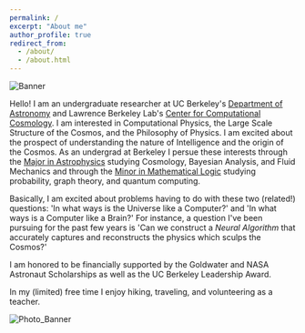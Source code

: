 ```yaml
---
permalink: /
excerpt: "About me"
author_profile: true
redirect_from: 
  - /about/
  - /about.html
---
```


<meta name="google-site-verification" content="IKWcumIqjiwixMwKcvKIPQm74rjGRsKYL7-2aUKf-14" />

![Banner](/images/Banner.png)

Hello!
I am an undergraduate researcher at UC Berkeley's [Department of Astronomy](https://astro.berkeley.edu/) and Lawrence Berkeley Lab's [Center for Computational Cosmology]([https://crd.lbl.gov/divisions/scidata/c3/](https://crd.lbl.gov/divisions/scidata/c3/c3-people/cooper-jacobus/)). I am interested in Computational Physics, the Large Scale Structure of the Cosmos, and the Philosophy of Physics. I am excited about the prospect of understanding the nature of Intelligence and the origin of the Cosmos. As an undergrad at Berkeley I persue these interests through the [Major in Astrophysics](http://kartp.astro.berkeley.edu/lib/exe/fetch.php?media=curriculum:undergrad_info_for_web.pdf) studying Cosmology, Bayesian Analysis, and Fluid Mechanics and through the [Minor in Mathematical Logic](https://guide.berkeley.edu/undergraduate/degree-programs/logic/logic.pdf) studying probability, graph theory, and quantum computing.

Basically, I am excited about problems having to do with these two (related!) questions: 'In what ways is the Universe like a Computer?' and 'In what ways is a Computer like a Brain?' For instance, a question I've been pursuing for the past few years is 'Can we construct a *Neural Algorithm* that accurately captures and reconstructs the physics which sculps the Cosmos?'

I am honored to be financially supported by the Goldwater and NASA Astronaut Scholarships as well as the UC Berkeley Leadership Award. 

In my (limited) free time I enjoy hiking, traveling, and volunteering as a teacher.

![Photo_Banner](/images/Photo_Banner.png)
